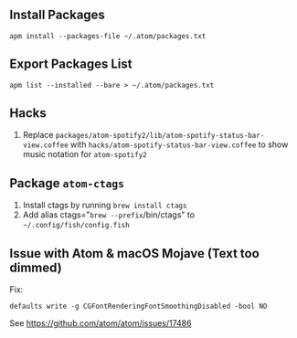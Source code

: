 ## Install Packages

`apm install --packages-file ~/.atom/packages.txt`

## Export Packages List

`apm list --installed --bare > ~/.atom/packages.txt`


## Hacks

1. Replace `packages/atom-spotify2/lib/atom-spotify-status-bar-view.coffee` with `hacks/atom-spotify-status-bar-view.coffee` to show music notation for `atom-spotify2`


## Package `atom-ctags`

1. Install ctags by running `brew install ctags`
2. Add alias ctags="`brew --prefix`/bin/ctags" to `~/.config/fish/config.fish`

## Issue with Atom & macOS Mojave (Text too dimmed)

Fix:

```
defaults write -g CGFontRenderingFontSmoothingDisabled -bool NO
```

See https://github.com/atom/atom/issues/17486

